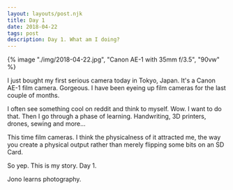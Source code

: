 ```yaml
---
layout: layouts/post.njk
title: Day 1
date: 2018-04-22
tags: post
description: Day 1. What am I doing?
---
```


{% image "./img/2018-04-22.jpg", "Canon AE-1 with 35mm f/3.5", "90vw" %}

I just bought my first serious camera today in Tokyo, Japan. It's a Canon AE-1 film camera. Gorgeous. I have been eyeing up film cameras for the last couple of months.

I often see something cool on reddit and think to myself. Wow. I want to do that. Then I go through a phase of learning. Handwriting, 3D printers, drones, sewing and more...

This time film cameras. I think the physicalness of it attracted me, the way you create a physical output rather than merely flipping some bits on an SD Card.

So yep. This is my story. Day 1.

Jono learns photography.